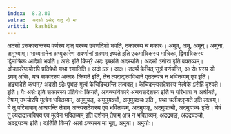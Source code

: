 ```yaml
---
index:  8.2.80
sutra:  अदसो ऽसेर् दादु दो मः
vritti:  kashika 
---
```


अदसो ऽसकारान्तस्य वर्णस्य दात् परस्य उवर्णादेशो भवति, दकारस्य च मकारः। अमुम्, अमू, अमून्। अमुना, अमूभ्याम्। भाव्यमानेन अप्युकारेण सवर्णानां ग्रहणम् इष्यते इति एकमात्रिकस्य मात्रिकः, द्विमात्रिकस्य द्विमात्रिकः आदेशो भवति। असेः इति किम्? अदः इच्छति अदस्यति। अदसो ऽनोस्र इति वक्तव्यम्। ओकाररेफयोरपि प्रतिषेधो यथा स्यातिति। अदो ऽत्र। अदः। तदर्थं केचित् सूत्रं वर्णयन्ति, अः सेः यस्य सो ऽयम् असिः, यत्र सकारस्य अकारः क्रियते इति, तेन त्यदाद्यत्वविधाने एतदन्यत्र न भवितव्यम् एव इति। अद्र्यादेशे कथम्? अदसो ऽद्रेः पृथङ् मुत्वं केचिदिच्छन्ति लत्ववत्। केचिदन्त्यसदेशस्य नेत्येके ऽसेर्हि दृश्यते। इति। यैः असेः इति सकारस्य प्रतिषेधः क्रियते, अनन्त्यविकारे अन्त्यसदेशस्य इति च परिभाषा न अश्रीयते, तेषाम् उभयोरपि मुत्वेन भवितव्यम्, अमुमुयङ्, अमुमुयञ्चौ, अमुमुयञ्चः इति , यथा चलीक्लृप्यते इति लत्वम्। ये तु परिभाषाम् आश्रयन्ति तेषाम् अन्त्यसदेशस्य एव भवितव्यम्, अदमुयङ्, अदमुयञ्चौ, अदमुयञ्चः इति। येषं तु त्यदाद्यत्वविषय एव मुत्वेन भवितव्यम् इति दर्शनम् तेषाम् अत्र न भवितव्यम्, अदद्र्यङ्, अदद्र्यञ्चौ, अदद्र्यञ्चः इति। दातिति किम्? अलो ऽन्त्यस्य मा भूत्, अमुया। अमुयोः।

